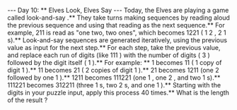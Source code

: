 --- Day 10: ** Elves Look, Elves Say ---
Today, the Elves are playing a game called
look-and-say
.**  They take turns making sequences by reading aloud the previous sequence and using that reading as the next sequence.**  For example,
211
is read as "one two, two ones", which becomes
1221
(
1
2
,
2
1
s).**
Look-and-say sequences are generated iteratively, using the previous value as input for the next step.**  For each step, take the previous value, and replace each run of digits (like
111
) with the number of digits (
3
) followed by the digit itself (
1
).**
For example: **
1
becomes
11
(
1
copy of digit
1
).**
11
becomes
21
(
2
copies of digit
1
).**
21
becomes
1211
(one
2
followed by one
1
).**
1211
becomes
111221
(one
1
, one
2
, and two
1
s).**
111221
becomes
312211
(three
1
s, two
2
s, and one
1
).**
Starting with the digits in your puzzle input, apply this process 40 times.**  What is
the length of the result
?
